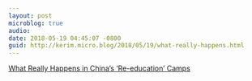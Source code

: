 ```yaml
---
layout: post
microblog: true
audio: 
date: 2018-05-19 04:45:07 -0800
guid: http://kerim.micro.blog/2018/05/19/what-really-happens.html
---
```

[What Really Happens in China’s ‘Re-education’ Camps](http://www.nytimes.com/2018/05/15/opinion/china-re-education-camps.html)

